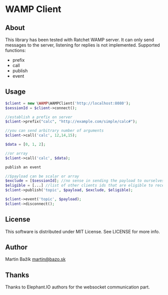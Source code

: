 # WAMP Client

## About

This library has been tested with Ratchet WAMP server. It can only send messages to the server, listening for replies is not implemented.
Supported functions:
 - prefix
 - call
 - publish
 - event

## Usage

```php
$client = new \WAMP\WAMPClient('http://localhost:8080');
$sessionId = $client->connect();

//establish a prefix on server
$client->prefix("calc", "http://example.com/simple/calc#");

//you can send arbitrary number of arguments
$client->call('calc', 12,14,15);

$data = [0, 1, 2];

//or array
$client->call('calc', $data);

publish an event

//$payload can be scalar or array
$exclude = [$sessionId]; //no sense in sending the payload to ourselves
$eligible = [...] //list of other clients ids that are eligible to receive this payload
$client->publish('topic', $payload, $exclude, $eligible);

$client->event('topic', $payload);
$client->disconnect();
```

## License

This software is distributed under MIT License. See LICENSE for more info.

## Author

Martin Bažík <martin@bazo.sk>

## Thanks

Thanks to Elephant.IO authors for the websocket communication part.
